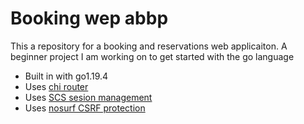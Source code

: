 # Booking wep abbp
This a repository for a booking and reservations web applicaiton.
A beginner project I am working on to get started with the go language

- Built in with go1.19.4
- Uses [chi router](github.com/go-chi/chi/v5)
- Uses [SCS sesion management](ithub.com/alexedwards/scs/v2)
- Uses [nosurf CSRF protection](github.com/justinas/nosurf)

